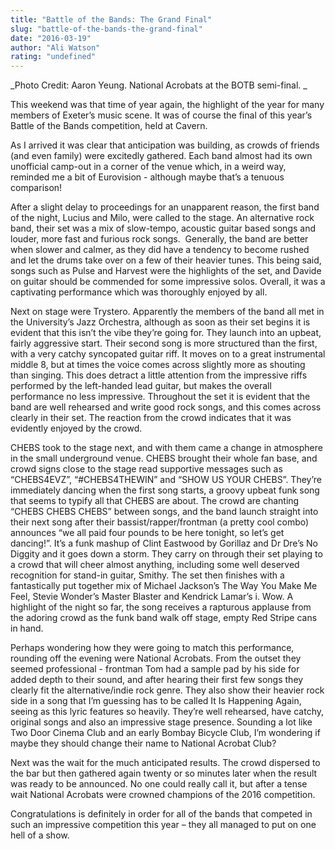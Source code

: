 ```yaml
---
title: "Battle of the Bands: The Grand Final"
slug: "battle-of-the-bands-the-grand-final"
date: "2016-03-19"
author: "Ali Watson"
rating: "undefined"
---
```


_Photo Credit: Aaron Yeung. National Acrobats at the BOTB semi-final. _

This weekend was that time of year again, the highlight of the year for many members of Exeter’s music scene. It was of course the final of this year’s Battle of the Bands competition, held at Cavern.

As I arrived it was clear that anticipation was building, as crowds of friends (and even family) were excitedly gathered. Each band almost had its own unofficial camp-out in a corner of the venue which, in a weird way, reminded me a bit of Eurovision - although maybe that’s a tenuous comparison!

After a slight delay to proceedings for an unapparent reason, the first band of the night, Lucius and Milo, were called to the stage. An alternative rock band, their set was a mix of slow-tempo, acoustic guitar based songs and louder, more fast and furious rock songs.  Generally, the band are better when slower and calmer, as they did have a tendency to become rushed and let the drums take over on a few of their heavier tunes. This being said, songs such as Pulse and Harvest were the highlights of the set, and Davide on guitar should be commended for some impressive solos. Overall, it was a captivating performance which was thoroughly enjoyed by all.

Next on stage were Trystero. Apparently the members of the band all met in the University’s Jazz Orchestra, although as soon as their set begins it is evident that this isn’t the vibe they’re going for. They launch into an upbeat, fairly aggressive start. Their second song is more structured than the first, with a very catchy syncopated guitar riff. It moves on to a great instrumental middle 8, but at times the voice comes across slightly more as shouting than singing. This does detract a little attention from the impressive riffs performed by the left-handed lead guitar, but makes the overall performance no less impressive. Throughout the set it is evident that the band are well rehearsed and write good rock songs, and this comes across clearly in their set. The reaction from the crowd indicates that it was evidently enjoyed by the crowd.

CHEBS took to the stage next, and with them came a change in atmosphere in the small underground venue. CHEBS brought their whole fan base, and crowd signs close to the stage read supportive messages such as “CHEBS4EVZ”, “#CHEBS4THEWIN” and “SHOW US YOUR CHEBS”. They’re immediately dancing when the first song starts, a groovy upbeat funk song that seems to typify all that CHEBS are about. The crowd are chanting “CHEBS CHEBS CHEBS” between songs, and the band launch straight into their next song after their bassist/rapper/frontman (a pretty cool combo) announces “we all paid four pounds to be here tonight, so let’s get dancing!”. It’s a funk mashup of Clint Eastwood by Gorillaz and Dr Dre’s No Diggity and it goes down a storm. They carry on through their set playing to a crowd that will cheer almost anything, including some well deserved recognition for stand-in guitar, Smithy. The set then finishes with a fantastically put together mix of Michael Jackson’s The Way You Make Me Feel, Stevie Wonder’s Master Blaster and Kendrick Lamar’s i. Wow. A highlight of the night so far, the song receives a rapturous applause from the adoring crowd as the funk band walk off stage, empty Red Stripe cans in hand.

Perhaps wondering how they were going to match this performance, rounding off the evening were National Acrobats. From the outset they seemed professional - frontman Tom had a sample pad by his side for added depth to their sound, and after hearing their first few songs they clearly fit the alternative/indie rock genre. They also show their heavier rock side in a song that I’m guessing has to be called It Is Happening Again, seeing as this lyric features so heavily. They’re well rehearsed, have catchy, original songs and also an impressive stage presence. Sounding a lot like Two Door Cinema Club and an early Bombay Bicycle Club, I’m wondering if maybe they should change their name to National Acrobat Club?

Next was the wait for the much anticipated results. The crowd dispersed to the bar but then gathered again twenty or so minutes later when the result was ready to be announced. No one could really call it, but after a tense wait National Acrobats were crowned champions of the 2016 competition.

Congratulations is definitely in order for all of the bands that competed in such an impressive competition this year – they all managed to put on one hell of a show.
